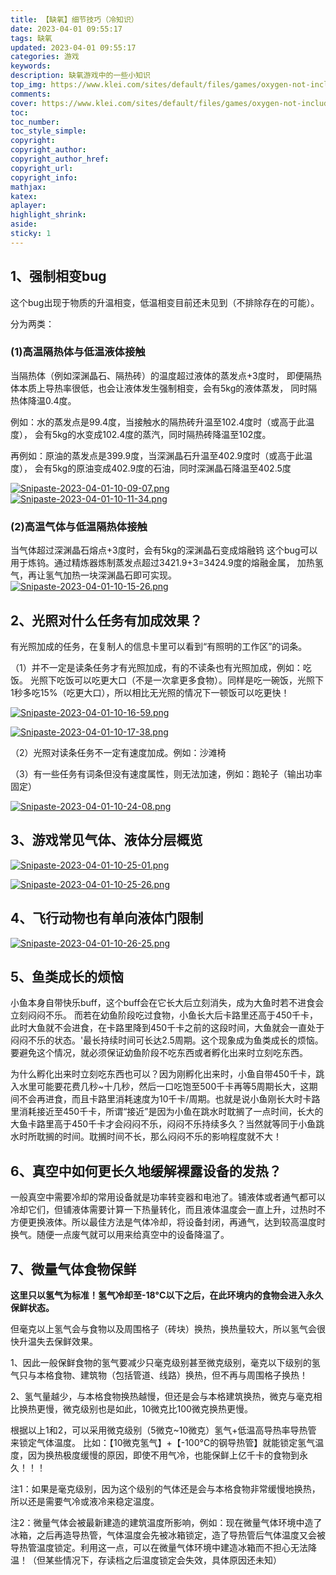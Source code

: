```yaml
---
title: 【缺氧】细节技巧（冷知识）
date: 2023-04-01 09:55:17
tags: 缺氧
updated: 2023-04-01 09:55:17
categories: 游戏
keywords: 
description: 缺氧游戏中的一些小知识
top_img: https://www.klei.com/sites/default/files/games/oxygen-not-included/assets/oxygen-not-includedpromo.png
comments:
cover: https://www.klei.com/sites/default/files/games/oxygen-not-included/assets/oxygen-not-includedpromo.png
toc:
toc_number:
toc_style_simple:
copyright:
copyright_author:
copyright_author_href:
copyright_url:
copyright_info:
mathjax:
katex:
aplayer:
highlight_shrink:
aside:
sticky: 1
---
```


## 1、强制相变bug
这个bug出现于物质的升温相变，低温相变目前还未见到（不排除存在的可能）。

分为两类：
### (1)高温隔热体与低温液体接触
当隔热体（例如深渊晶石、隔热砖）的温度超过液体的蒸发点+3度时， 
即便隔热体本质上导热率很低，也会让液体发生强制相变，会有5kg的液体蒸发，
同时隔热体降温0.4度。

例如：水的蒸发点是99.4度，当接触水的隔热砖升温至102.4度时（或高于此温度），
会有5kg的水变成102.4度的蒸汽，同时隔热砖降温至102度。

再例如：原油的蒸发点是399.9度，当深渊晶石升温至402.9度时（或高于此温度），
会有5kg的原油变成402.9度的石油，同时深渊晶石降温至402.5度

[![Snipaste-2023-04-01-10-09-07.png](https://i.postimg.cc/9fGDtYL6/Snipaste-2023-04-01-10-09-07.png)](https://postimg.cc/SXxQmCFd)
[![Snipaste-2023-04-01-10-11-34.png](https://i.postimg.cc/wBcBsTvH/Snipaste-2023-04-01-10-11-34.png)](https://postimg.cc/R3hmkmKb)

### (2)高温气体与低温隔热体接触
当气体超过深渊晶石熔点+3度时，会有5kg的深渊晶石变成熔融钨
这个bug可以用于炼钨。通过精炼器炼制蒸发点超过3421.9+3=3424.9度的熔融金属，
加热氢气，再让氢气加热一块深渊晶石即可实现。
[![Snipaste-2023-04-01-10-15-26.png](https://i.postimg.cc/D02JP443/Snipaste-2023-04-01-10-15-26.png)](https://postimg.cc/5YR2x0ms)

## 2、光照对什么任务有加成效果？
有光照加成的任务，在复制人的信息卡里可以看到“有照明的工作区”的词条。

（1）并不一定是读条任务才有光照加成，有的不读条也有光照加成，例如：吃饭。
光照下吃饭可以吃更大口（不是一次拿更多食物）。同样是吃一碗饭，光照下1秒多吃15%（吃更大口），所以相比无光照的情况下一顿饭可以吃更快！

[![Snipaste-2023-04-01-10-16-59.png](https://i.postimg.cc/CxmgRBSf/Snipaste-2023-04-01-10-16-59.png)](https://postimg.cc/jDw99jWs)

[![Snipaste-2023-04-01-10-17-38.png](https://i.postimg.cc/59LWwkfJ/Snipaste-2023-04-01-10-17-38.png)](https://postimg.cc/xqfZQ5kp)

（2）光照对读条任务不一定有速度加成。例如：沙滩椅

（3）有一些任务有词条但没有速度属性，则无法加速，例如：跑轮子（输出功率固定）

[![Snipaste-2023-04-01-10-24-08.png](https://i.postimg.cc/7PsWy715/Snipaste-2023-04-01-10-24-08.png)](https://postimg.cc/DmGgrSMh)

## 3、游戏常见气体、液体分层概览

[![Snipaste-2023-04-01-10-25-01.png](https://i.postimg.cc/N0DxkqpK/Snipaste-2023-04-01-10-25-01.png)](https://postimg.cc/p998P7Nv)

[![Snipaste-2023-04-01-10-25-26.png](https://i.postimg.cc/ZqbQSLQy/Snipaste-2023-04-01-10-25-26.png)](https://postimg.cc/XrPLK94V)

## 4、飞行动物也有单向液体门限制

[![Snipaste-2023-04-01-10-26-25.png](https://i.postimg.cc/GmcK8mxW/Snipaste-2023-04-01-10-26-25.png)](https://postimg.cc/nCPBNZ52)

## 5、鱼类成长的烦恼
小鱼本身自带快乐buff，这个buff会在它长大后立刻消失，成为大鱼时若不进食会立刻闷闷不乐。
而若在幼鱼阶段吃过食物，小鱼长大后卡路里还高于450千卡，此时大鱼就不会进食，在卡路里降到450千卡之前的这段时间，大鱼就会一直处于闷闷不乐的状态。'最长持续时间可长达2.5周期。这个现象成为鱼类成长的烦恼。
要避免这个情况，就必须保证幼鱼阶段不吃东西或者孵化出来时立刻吃东西。

为什么孵化出来时立刻吃东西也可以？因为刚孵化出来时，小鱼自带450千卡，跳入水里可能要花费几秒~十几秒，然后一口吃饱至500千卡再等5周期长大，这期间不会再进食，而且卡路里消耗速度为10千卡/周期。也就是说小鱼刚长大时卡路里消耗接近至450千卡，所谓“接近”是因为小鱼在跳水时耽搁了一点时间，长大的大鱼卡路里高于450千卡才会闷闷不乐，闷闷不乐持续多久？当然就等同于小鱼跳水时所耽搁的时间。耽搁时间不长，那么闷闷不乐的影响程度就不大！

## 6、真空中如何更长久地缓解裸露设备的发热？
一般真空中需要冷却的常用设备就是功率转变器和电池了。铺液体或者通气都可以冷却它们，但铺液体需要计算一下热量转化，而且液体温度会一直上升，过热时不方便更换液体。所以最佳方法是气体冷却，将设备封闭，再通气，达到较高温度时换气。随便一点废气就可以用来给真空中的设备降温了。

## 7、微量气体食物保鲜
**这里只以氢气为标准！氢气冷却至-18°C以下之后，在此环境内的食物会进入永久保鲜状态。**

但毫克以上氢气会与食物以及周围格子（砖块）换热，换热量较大，所以氢气会很快升温失去保鲜效果。

1、因此一般保鲜食物的氢气要减少只毫克级别甚至微克级别，毫克以下级别的氢气只与本格食物、建筑物（包括管道、线路）换热，但不再与周围格子换热！

2、氢气量越少，与本格食物换热越慢，但还是会与本格建筑换热，微克与毫克相比换热更慢，微克级别也是如此，10微克比100微克换热更慢。

根据以上1和2，可以采用微克级别（5微克~10微克）氢气+低温高导热率导热管 来锁定气体温度。
比如：【10微克氢气】+【-100°C的钢导热管】就能锁定氢气温度，因为换热极度缓慢的原因，即使不用气冷，也能保鲜上亿千卡的食物到永久！！！

注1：如果是毫克级别，因为这个级别的气体还是会与本格食物非常缓慢地换热，所以还是需要气冷或液冷来稳定温度。

注2：微量气体会被最新建造的建筑温度所影响，例如：现在微量气体环境中造了冰箱，之后再造导热管，气体温度会先被冰箱锁定，造了导热管后气体温度又会被导热管温度锁定。利用这一点，可以在微量气体环境中建造冰箱而不担心无法降温！（但某些情况下，存读档之后温度锁定会失效，具体原因还未知）